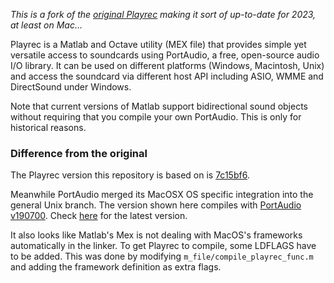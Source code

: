 *This is a fork of the [original Playrec](https://www.playrec.co.uk/) making it sort of up-to-date for 2023, at least on Mac...*

Playrec is a Matlab and Octave utility (MEX file) that provides simple yet 
versatile access to soundcards using PortAudio, a free, open-source audio 
I/O library. It can be used on different platforms (Windows, Macintosh, 
Unix) and access the soundcard via different host API including ASIO, WMME 
and DirectSound under Windows.

Note that current versions of Matlab support bidirectional sound objects without
requiring that you compile your own PortAudio. This is only for historical
reasons.

### Difference from the original

The Playrec version this repository is based on is [7c15bf6](https://github.com/PlayrecForMatlab/playrec/tree/7c15bf6ecba48a1cb54620d066b30281168212d1).

Meanwhile PortAudio merged its MacOSX OS specific integration into the general Unix branch. The version shown here compiles with
[PortAudio v190700](https://files.portaudio.com/archives/pa_stable_v190700_20210406.tgz). Check [here](https://files.portaudio.com/download.html) for the latest
version.

It also looks like Matlab's Mex is not dealing with MacOS's frameworks automatically in the linker. To get Playrec to compile, some LDFLAGS have to be added.
This was done by modifying `m_file/compile_playrec_func.m` and adding the framework definition as extra flags.
